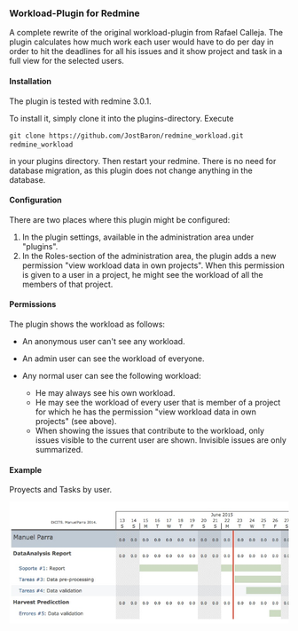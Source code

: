 ### Workload-Plugin for Redmine

A complete rewrite of the original workload-plugin from Rafael Calleja. The
plugin calculates how much work each user would have to do per day in order
to hit the deadlines for all his issues and it show project and task in a full view for the selected users.

#### Installation

The plugin is tested with redmine 3.0.1.

To install it, simply clone it into the plugins-directory. Execute

    git clone https://github.com/JostBaron/redmine_workload.git redmine_workload

in your plugins directory. Then restart your redmine. There is no need for
database migration, as this plugin does not change anything in the database.

#### Configuration

There are two places where this plugin might be configured:

1. In the plugin settings, available in the administration area under "plugins".
2. In the Roles-section of the administration area, the plugin adds a new
  permission "view workload data in own projects". When this permission is given
  to a user in a project, he might see the workload of all the members of that
  project.

#### Permissions

The plugin shows the workload as follows:

* An anonymous user can't see any workload.
* An admin user can see the workload of everyone.
* Any normal user can see the following workload:

  - He may always see his own workload.
  - He may see the workload of every user that is member of a project for which
    he has the permission "view workload data in own projects" (see above).
  - When showing the issues that contribute to the workload, only issues visible
    to the current user are shown. Invisible issues are only summarized.

#### Example

Proyects and Tasks by user.

![](https://github.com/manuparra/redmine_workload/blob/master/app/views/work_load/xe.jpg)
